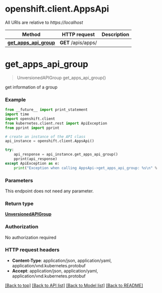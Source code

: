 # openshift.client.AppsApi

All URIs are relative to *https://localhost*

Method | HTTP request | Description
------------- | ------------- | -------------
[**get_apps_api_group**](AppsApi.md#get_apps_api_group) | **GET** /apis/apps/ | 


# **get_apps_api_group**
> UnversionedAPIGroup get_apps_api_group()



get information of a group

### Example 
```python
from __future__ import print_statement
import time
import openshift.client
from kubernetes.client.rest import ApiException
from pprint import pprint

# create an instance of the API class
api_instance = openshift.client.AppsApi()

try: 
    api_response = api_instance.get_apps_api_group()
    pprint(api_response)
except ApiException as e:
    print("Exception when calling AppsApi->get_apps_api_group: %s\n" % e)
```

### Parameters
This endpoint does not need any parameter.

### Return type

[**UnversionedAPIGroup**](UnversionedAPIGroup.md)

### Authorization

No authorization required

### HTTP request headers

 - **Content-Type**: application/json, application/yaml, application/vnd.kubernetes.protobuf
 - **Accept**: application/json, application/yaml, application/vnd.kubernetes.protobuf

[[Back to top]](#) [[Back to API list]](../README.md#documentation-for-api-endpoints) [[Back to Model list]](../README.md#documentation-for-models) [[Back to README]](../README.md)

